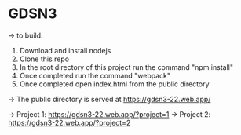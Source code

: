 # GDSN3

-> to build:
1. Download and install nodejs
2. Clone this repo
3. In the root directory of this project run the command "npm install"
4. Once completed run the command "webpack"
5. Once completed open index.html from the public directory

-> The public directory is served at https://gdsn3-22.web.app/

-> Project 1: https://gdsn3-22.web.app/?project=1
-> Project 2: https://gdsn3-22.web.app/?project=2